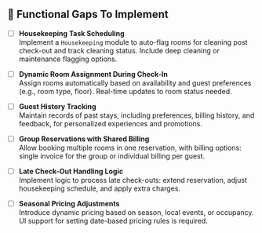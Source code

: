 ## 🔶 Functional Gaps To Implement

- [ ] **Housekeeping Task Scheduling**  
  Implement a `Housekeeping` module to auto-flag rooms for cleaning post check-out and track cleaning status. Include deep cleaning or maintenance flagging options.

- [ ] **Dynamic Room Assignment During Check-In**  
  Assign rooms automatically based on availability and guest preferences (e.g., room type, floor). Real-time updates to room status needed.

- [ ] **Guest History Tracking**  
  Maintain records of past stays, including preferences, billing history, and feedback, for personalized experiences and promotions.

- [ ] **Group Reservations with Shared Billing**  
  Allow booking multiple rooms in one reservation, with billing options: single invoice for the group or individual billing per guest.

- [ ] **Late Check-Out Handling Logic**  
  Implement logic to process late check-outs: extend reservation, adjust housekeeping schedule, and apply extra charges.

- [ ] **Seasonal Pricing Adjustments**  
  Introduce dynamic pricing based on season, local events, or occupancy. UI support for setting date-based pricing rules is required.
